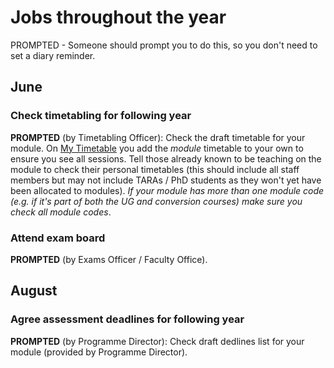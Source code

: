 # Jobs throughout the year

PROMPTED - Someone should prompt you to do this, so you don't need to set a diary reminder.

## June

### Check timetabling for following year

**PROMPTED** (by Timetabling Officer): Check the draft timetable for your module. On [My Timetable](https://timetables.plymouth.ac.uk/)
you add the _module_ timetable to your own to ensure you see all sessions. Tell those already
known to be teaching on the module to check their personal timetables (this should include all
staff members but may not include TARAs / PhD students as they won't yet have been allocated to modules). 
_If your module has more than one module code (e.g. if it's part of both the UG and conversion courses)
make sure you check all module codes_.

### Attend exam board

**PROMPTED** (by Exams Officer / Faculty Office).

## August

### Agree assessment deadlines for following year

**PROMPTED** (by Programme Director): Check draft dedlines list for your module (provided by Programme Director).

